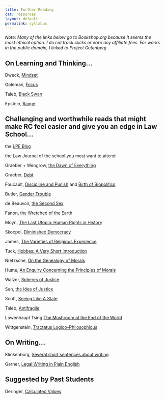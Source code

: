 ```yaml
---
title: Further Reading
cat: resources
layout: default
permalink: syllabus
---
```


*Note: Many of the links below go to Bookshop.org because it seems the most ethical option. I do not track clicks or earn any affiliate fees. For works in the public domain, I linked to Project Gutenberg.*

## On Learning and Thinking...

Dweck, [Mindset](https://bookshop.org/books/mindset-the-new-psychology-of-success/9780345472328)

Goleman, [Focus](https://bookshop.org/books/focus-the-hidden-driver-of-excellence/9780062114969)

Taleb, [Black Swan](https://bookshop.org/books/the-black-swan-second-edition-the-impact-of-the-highly-improbable-with-a-new-section-on-robustness-and-fragility/9780812973815)

Epstein, [Range](https://bookshop.org/books/range-why-generalists-triumph-in-a-specialized-world/9780735214484)

## Challenging and worthwhile reads that might make RC feel easier and give you an edge in Law School...

the [LPE Blog](https://lpeproject.org/blog/)

the Law Journal of the school you most want to attend

Graeber + Wengrow, [the Dawn of Everything](https://bookshop.org/books/the-dawn-of-everything-a-new-history-of-humanity-9781250858801/9781250858801)

Graeber, [Debt](https://www.google.com/books/edition/Debt/lliTBQAAQBAJ)

Foucault, [Discipline and Punish](https://bookshop.org/books/discipline-and-punish-the-birth-of-the-prison/9780679752554) and [Birth of Biopolitics](https://bookshop.org/books/the-birth-of-biopolitics-lectures-at-the-college-de-france-1978-1979/9780312203412)

Butler, [Gender Trouble](https://bookshop.org/books/gender-trouble-feminism-and-the-subversion-of-identity/9780415389556)

de Beauvoir, [the Second Sex](https://www.google.com/books/edition/_/OgMbKqJMzxcC)

Fanon, [the Wretched of the Earth](https://bookshop.org/books/the-wretched-of-the-earth-9780802141323/9780802158635)

Moyn, [The Last Utopia: Human Rights in History](https://bookshop.org/books/the-last-utopia-human-rights-in-history/9780674064348)

Skocpol, [Diminished Democracy](https://bookshop.org/books/diminished-democracy-from-membership-to-management-in-american-civic-life/9780806136271)

James, [The Varieties of Religious Experience](https://www.gutenberg.org/ebooks/621)

Tuck, [Hobbes: A Very Short Introduction](https://www.google.com/books/edition/Hobbes_A_Very_Short_Introduction/K7tZsFeyWcEC)

Nietzsche, [On the Genealogy of Morals](https://www.gutenberg.org/ebooks/52319)

Hume, [An Enquiry Concerning the Principles of Morals](https://www.gutenberg.org/ebooks/4320)

Walzer, [Spheres of Justice](https://bookshop.org/books/spheres-of-justice-a-defense-of-pluralism-and-equality/9780465081899)

Sen, [the Idea of Justice](https://bookshop.org/books/the-idea-of-justice/9780674060470)

Scott, [Seeing Like A State](https://bookshop.org/books/seeing-like-a-state-how-certain-schemes-to-improve-the-human-condition-have-failed/9780300246759)

Taleb, [Antifragile](https://bookshop.org/books/antifragile-things-that-gain-from-disorder-9780812979688/9780812979688)

Lowenhaupt Tsing [The Mushroom at the End of the World](https://bookshop.org/books/the-mushroom-at-the-end-of-the-world-on-the-possibility-of-life-in-capitalist-ruins-9780691220550/9780691220550)

Wittgenstein, [Tractatus Logico-Philosophicus](https://www.gutenberg.org/ebooks/5740)

## On Writing...

Klinkenborg, [Several short sentences about writing](https://bookshop.org/books/several-short-sentences-about-writing/9780307279415)

Garner, [Legal Writing in Plain English](https://bookshop.org/books/legal-writing-in-plain-english-a-text-with-exercises/9780226283937)

## Suggested by Past Students

Deringer, [Calculated Values](https://bookshop.org/books/calculated-values-finance-politics-and-the-quantitative-age/9780674971875)
